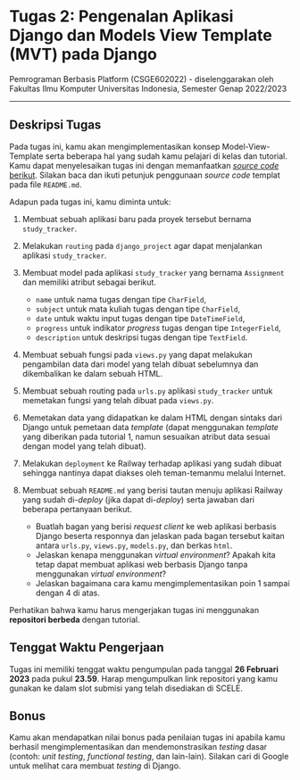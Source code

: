 # Tugas 2: Pengenalan Aplikasi Django dan Models View Template (MVT) pada Django

Pemrograman Berbasis Platform (CSGE602022) - diselenggarakan oleh Fakultas Ilmu Komputer Universitas Indonesia, Semester Genap 2022/2023

---

## Deskripsi Tugas

Pada tugas ini, kamu akan mengimplementasikan konsep Model-View-Template serta beberapa hal yang sudah kamu pelajari di kelas dan tutorial. Kamu dapat menyelesaikan tugas ini dengan memanfaatkan [_source code_ berikut](https://github.com/determinedguy/django-railway-template). Silakan baca dan ikuti petunjuk penggunaan _source code_ templat pada file `README.md`.

Adapun pada tugas ini, kamu diminta untuk:

1. Membuat sebuah aplikasi baru pada proyek tersebut bernama `study_tracker`.

2. Melakukan `routing` pada `django_project` agar dapat menjalankan aplikasi `study_tracker`.

3. Membuat model pada aplikasi `study_tracker` yang bernama `Assignment` dan memiliki atribut sebagai berikut.

    - `name` untuk nama tugas dengan tipe `CharField`,
    - `subject` untuk mata kuliah tugas dengan tipe `CharField`,
    - `date` untuk waktu input tugas dengan tipe `DateTimeField`,
    - `progress` untuk indikator _progress_ tugas dengan tipe `IntegerField`,
    - `description` untuk deskripsi tugas dengan tipe `TextField`.

4. Membuat sebuah fungsi pada `views.py` yang dapat melakukan pengambilan data dari model yang telah dibuat sebelumnya dan dikembalikan ke dalam sebuah HTML.

5. Membuat sebuah routing pada `urls.py` aplikasi `study_tracker` untuk memetakan fungsi yang telah dibuat pada `views.py`.

6. Memetakan data yang didapatkan ke dalam HTML dengan sintaks dari Django untuk pemetaan data _template_ (dapat menggunakan _template_ yang diberikan pada tutorial 1, namun sesuaikan atribut data sesuai dengan model yang telah dibuat).

7. Melakukan `deployment` ke Railway terhadap aplikasi yang sudah dibuat sehingga nantinya dapat diakses oleh teman-temanmu melalui Internet.

8. Membuat sebuah `README.md` yang berisi tautan menuju aplikasi Railway yang sudah di-_deploy_ (jika dapat di-_deploy_) serta jawaban dari beberapa pertanyaan berikut.

    - Buatlah bagan yang berisi _request client_ ke web aplikasi berbasis Django beserta responnya dan jelaskan pada bagan tersebut kaitan antara `urls.py`, `views.py`, `models.py`, dan berkas `html`.
    - Jelaskan kenapa menggunakan _virtual environment_? Apakah kita tetap dapat membuat aplikasi web berbasis Django tanpa menggunakan _virtual environment_?
    - Jelaskan bagaimana cara kamu mengimplementasikan poin 1 sampai dengan 4 di atas.

Perhatikan bahwa kamu harus mengerjakan tugas ini menggunakan **repositori berbeda** dengan tutorial.

## Tenggat Waktu Pengerjaan

Tugas ini memiliki tenggat waktu pengumpulan pada tanggal **26 Februari 2023** pada pukul **23.59**. Harap mengumpulkan link repositori yang kamu gunakan ke dalam slot submisi yang telah disediakan di SCELE.

## Bonus

Kamu akan mendapatkan nilai bonus pada penilaian tugas ini apabila kamu berhasil mengimplementasikan dan mendemonstrasikan _testing_ dasar (contoh: _unit testing_, _functional testing_, dan lain-lain). Silakan cari di Google untuk melihat cara membuat _testing_ di Django.
